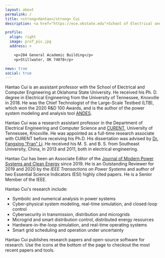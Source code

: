 ```yaml
---
layout: about
permalink: /
title: <strong>Hantao</strong> Cui
description: <a href="https://ece.okstate.edu">School of Electrical and Computer Engineering</a>, Oklahoma State University

profile:
  align: right
  image: prof_pic.jpg
  address: >

    <p>204 General Academic Building</p>
    <p>Stillwater, OK 74078</p>

news: true
social: true
---
```

Hantao Cui is an assistant professor with the School of Electrical and Computer Engineering at Oklahoma State University.
He received his Ph. D. degree in Electrical Engineering from the University of Tennessee, Knoxville in 2018.
He was the Chief Technologist of the Large-Scale Testbed (LTB), which won the 2020 R&D 100 Awards, and is the author of the power system modeling and analysis tool [ANDES](https://github.com/cuihantao/andes).

Hantao Cui was a research assistant professor in the Department of Electrical Engineering and Computer Science and
[CURENT](https://curent.utk.edu), University of Tennessee, Knoxville.
He was appointed as a full-time research associate with CURENT before receiving his Ph.D.
His dissertation was advised by [Dr. Fangxing “Fran” Li](http://web.eecs.utk.edu/~fli6).
He received his M. S. and B. S. from Southeast University, China, in 2013 and 2011, both in electrical engineering.

Hantao Cui has been an Associate Editor of the [Journal of Modern Power Systems and Clean Energy](http://www.mpce.info) since 2019.
He is an Outstanding Reviewer for 2019 and 2020 by the _IEEE Transactions on Power Systems_
and author of two Essential Science Indicators (ESI) highly cited papers.
He is a Senior Member of the IEEE.

Hantao Cui's research include:

- Symbolic and numerical analysis in power systems
- Cyber-physical system modeling, real-time simulation, and closed-loop control
- Cybersecurity in transmission, distribution and microgrids
- Microgrid and smart distribution control, distributed energy resources
- Hardware-in-the-loop simulation, and real-time operating systems
- Smart grid scheduling and operation under uncertainty

Hantao Cui publishes research papers and open-source software for research.
Use the icons at the bottom of the page to checkout the most recent papers and tools.
